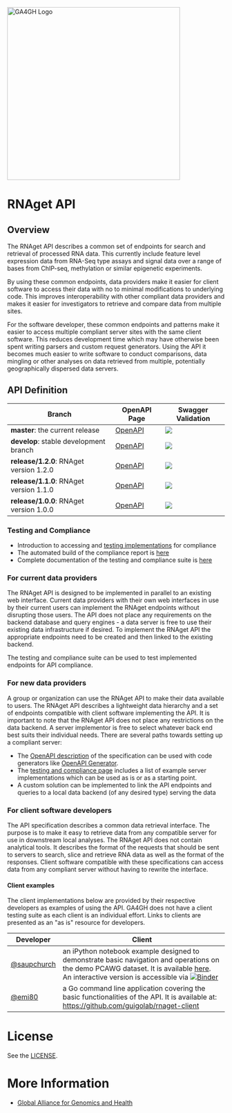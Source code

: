 <img src="https://www.ga4gh.org/wp-content/themes/ga4gh-theme/gfx/GA-logo-horizontal-tag-RGB.svg" alt="GA4GH Logo" style="width: 400px;"/>

# RNAget API

## Overview

The RNAget API describes a common set of endpoints for search and retrieval of processed RNA data.  This currently include feature level expression data from RNA-Seq type assays and signal data over a range of bases from ChIP-seq, methylation or similar epigenetic experiments.

By using these common endpoints, data providers make it easier for client software to access their data with no to minimal modifications to underlying code.  This improves interoperability with other compliant data providers and makes it easier for investigators to retrieve and compare data from multiple sites.

For the software developer, these common endpoints and patterns make it easier to access multiple compliant server sites with the same client software.  This reduces development time which may have otherwise been spent writing parsers and custom request generators.  Using the API it becomes much easier to write software to conduct comparisons, data mingling or other analyses on data retrieved from multiple, potentially geographically dispersed data servers.

## API Definition

| Branch | OpenAPI Page | Swagger Validation |
|--------|--------------|--------------------|
| **master**: the current release | [OpenAPI](https://ga4gh-rnaseq.github.io/schema/docs/index.html) | <img src="http://validator.swagger.io/validator?url=https://raw.githubusercontent.com/ga4gh-rnaseq/schema/master/rnaget-openapi.yaml" /> |
| **develop**: stable development branch | [OpenAPI](https://ga4gh-rnaseq.github.io/schema/preview/develop/docs/index.html) |<img src="http://validator.swagger.io/validator?url=https://raw.githubusercontent.com/ga4gh-rnaseq/schema/develop/rnaget-openapi.yaml" /> |
| **release/1.2.0**: RNAget version 1.2.0 | [OpenAPI](https://ga4gh-rnaseq.github.io/schema/preview/release/1.2.0/docs/index.html) |<img src="http://validator.swagger.io/validator?url=https://raw.githubusercontent.com/ga4gh-rnaseq/schema/RNAget-1.2.0/rnaget-openapi.yaml" /> |
| **release/1.1.0**: RNAget version 1.1.0 | [OpenAPI](https://ga4gh-rnaseq.github.io/schema/preview/release/1.1.0/docs/index.html) |<img src="http://validator.swagger.io/validator?url=https://raw.githubusercontent.com/ga4gh-rnaseq/schema/RNAget-1.1.0/rnaget-openapi.yaml" /> |
| **release/1.0.0**: RNAget version 1.0.0 | [OpenAPI](https://ga4gh-rnaseq.github.io/schema/preview/release/1.0.0/docs/index.html) |<img src="http://validator.swagger.io/validator?url=https://raw.githubusercontent.com/ga4gh-rnaseq/schema/RNAget-1.0.0/rnaget-openapi.yaml" /> |

### Testing and Compliance

* Introduction to accessing and [testing implementations](testing/README.md) for compliance
* The automated build of the compliance report is [here](https://ga4gh-rnaseq.github.io/rnaget-compliance-suite/report/)
* Complete documentation of the testing and compliance suite is [here](https://rnaget-compliance-suite.readthedocs.io/en/latest/)

### For current data providers

The RNAget API is designed to be implemented in parallel to an existing web interface.  Current data providers with their own web interfaces in use by their current users can implement the RNAget endpoints without disrupting those users.  The API does not place any requirements on the backend database and query engines - a data server is free to use their existing data infrastructure if desired.  To implement the RNAget API the appropriate endpoints need to be created and then linked to the existing backend.

The testing and compliance suite can be used to test implemented endpoints for API compliance.

### For new data providers

A group or organization can use the RNAget API to make their data available to users.  The RNAget API describes a lightweight data hierarchy and a set of endpoints compatible with client software implementing the API.  It is important to note that the RNAget API does not place any restrictions on the data backend.  A server implementor is free to select whatever back end best suits their individual needs.  There are several paths towards setting up a compliant server:

* The [OpenAPI description](rnaget-openapi.yaml) of the specification can be used with code generators like [OpenAPI Generator](https://github.com/OpenAPITools/openapi-generator).
* The [testing and compliance page](testing/README.md) includes a list of example server implementations which can be used as is or as a starting point.
* A custom solution can be implemented to link the API endpoints and queries to a local data backend (of any desired type) serving the data

### For client software developers

The API specification describes a common data retrieval interface.  The purpose is to make it easy to retrieve data from any compatible server for use in downstream local analyses.  The RNAget API does not contain analytical tools.  It describes the format of the requests that should be sent to servers to search, slice and retrieve RNA data as well as the format of the responses.  Client software compatible with these specifications can access data from any compliant server without having to rewrite the interface.

#### Client examples

The client implementations below are provided by their respective developers as examples of using the API. GA4GH does not have a client testing suite as each client is an individual effort. Links to clients are presented as an "as is" resource for developers.

| Developer | Client |
|-----------|--------|
| [@saupchurch](https://github.com/saupchurch) | an iPython notebook example designed to demonstrate basic navigation and operations on the demo PCAWG dataset.  It is available [here](https://github.com/saupchurch/bioinformatics-tools/blob/main/GA4GH-rnaget-API-examples.ipynb). An interactive version is accessible via [![Binder](https://mybinder.org/badge_logo.svg)](https://mybinder.org/v2/gh/saupchurch/bioinformatics-tools/main?labpath=GA4GH-rnaget-API-examples.ipynb)|
| [@emi80](https://github.com/emi80) | a Go command line application covering the basic functionalities of the API. It is available at: https://github.com/guigolab/rnaget-client |

# License

See the [LICENSE](LICENSE).

# More Information

* [Global Alliance for Genomics and Health](http://genomicsandhealth.org)
